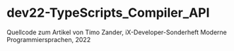 # dev22-TypeScripts_Compiler_API
Quellcode zum Artikel von Timo Zander, iX-Developer-Sonderheft Moderne Programmiersprachen, 2022
